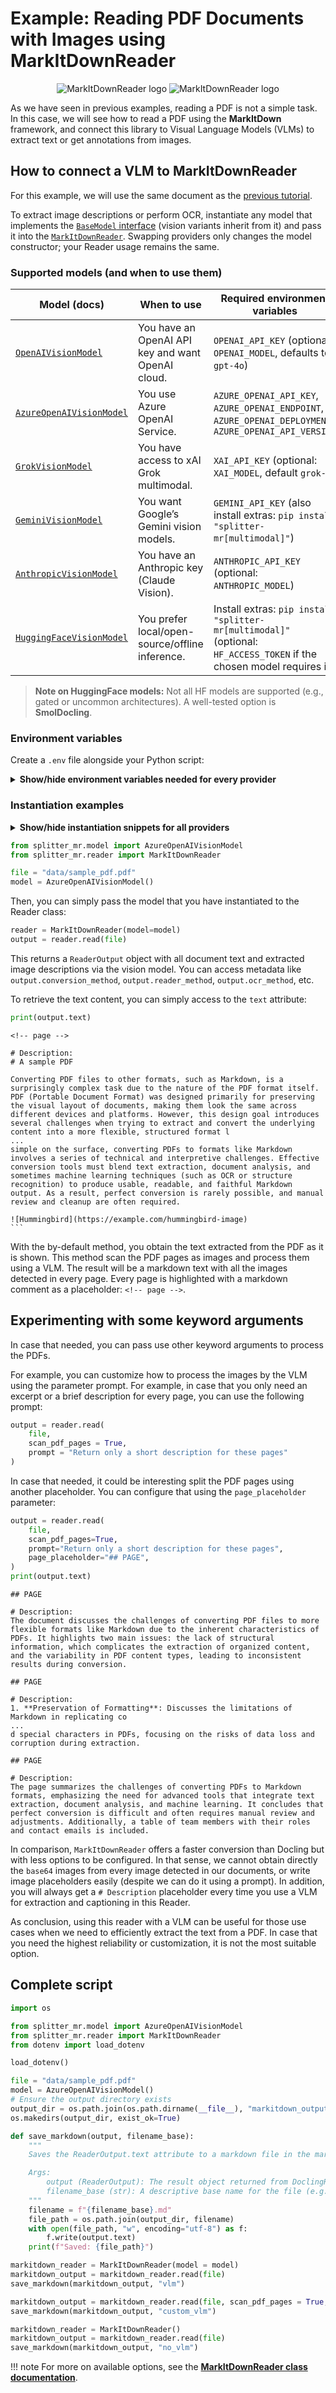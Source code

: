 # **Example:** Reading PDF Documents with Images using MarkItDownReader

<p style="text-align:center;">
<img src="https://raw.githubusercontent.com/andreshere00/Splitter_MR/refs/heads/main/docs/assets/markitdown_reader_button.svg#only-light" alt="MarkItDownReader logo">
<img src="https://raw.githubusercontent.com/andreshere00/Splitter_MR/refs/heads/main/docs/assets/markitdown_reader_button_white.svg#only-dark" alt="MarkItDownReader logo">
</p>

As we have seen in previous examples, reading a PDF is not a simple task. In this case, we will see how to read a PDF using the **MarkItDown** framework, and connect this library to Visual Language Models (VLMs) to extract text or get annotations from images.

## How to connect a VLM to MarkItDownReader

For this example, we will use the same document as the [previous tutorial](https://github.com/andreshere00/Splitter_MR/blob/main/data/sample_pdf.pdf).

To extract image descriptions or perform OCR, instantiate any model that implements the [`BaseModel` interface](https://andreshere00.github.io/Splitter_MR/api_reference/model/#basemodel) (vision variants inherit from it) and pass it into the [`MarkItDownReader`](https://andreshere00.github.io/Splitter_MR/api_reference/reader/#markitdownreader). Swapping providers only changes the model constructor; your Reader usage remains the same.

### Supported models (and when to use them)

| Model (docs)                                                                                                       | When to use                                       | Required environment variables                                                                                        |
| ------------------------------------------------------------------------------------------------------------------ | ------------------------------------------------- | --------------------------------------------------------------------------------------------------------------------- |
| [`OpenAIVisionModel`](https://andreshere00.github.io/Splitter_MR/api_reference/model/#openaivisionmodel)           | You have an OpenAI API key and want OpenAI cloud. | `OPENAI_API_KEY` (optional: `OPENAI_MODEL`, defaults to `gpt-4o`)                                                     |
| [`AzureOpenAIVisionModel`](https://andreshere00.github.io/Splitter_MR/api_reference/model/#azureopenaivisionmodel) | You use Azure OpenAI Service.                     | `AZURE_OPENAI_API_KEY`, `AZURE_OPENAI_ENDPOINT`, `AZURE_OPENAI_DEPLOYMENT`, `AZURE_OPENAI_API_VERSION`                |
| [`GrokVisionModel`](https://andreshere00.github.io/Splitter_MR/api_reference/model/#grokvisionmodel)               | You have access to xAI Grok multimodal.           | `XAI_API_KEY` (optional: `XAI_MODEL`, default `grok-4`)                                                               |
| [`GeminiVisionModel`](https://andreshere00.github.io/Splitter_MR/api_reference/model/#geminivisionmodel)           | You want Google’s Gemini vision models.           | `GEMINI_API_KEY` (also install extras: `pip install "splitter-mr[multimodal]"`)                                       |
| [`AnthropicVisionModel`](https://andreshere00.github.io/Splitter_MR/api_reference/model/#anthropicvisionmodel)     | You have an Anthropic key (Claude Vision).        | `ANTHROPIC_API_KEY` (optional: `ANTHROPIC_MODEL`)                                                                     |
| [`HuggingFaceVisionModel`](https://andreshere00.github.io/Splitter_MR/api_reference/model/#huggingfacevisionmodel) | You prefer local/open-source/offline inference.   | Install extras: `pip install "splitter-mr[multimodal]"` (optional: `HF_ACCESS_TOKEN` if the chosen model requires it) |

> **Note on HuggingFace models:** Not all HF models are supported (e.g., gated or uncommon architectures). A well-tested option is **SmolDocling**.

### Environment variables

Create a `.env` file alongside your Python script:

<details>
  <summary><strong>Show/hide environment variables needed for every provider</strong></summary>

  <h4>OpenAI</h4> 

```txt
# OpenAI
OPENAI_API_KEY=<your-api-key>
# (optional) OPENAI_MODEL=gpt-4o
```

  <h4>Azure OpenAI</h4>

```txt
# Azure OpenAI
AZURE_OPENAI_API_KEY=<your-api-key>
AZURE_OPENAI_ENDPOINT=<your-endpoint>
AZURE_OPENAI_API_VERSION=<your-api-version>
AZURE_OPENAI_DEPLOYMENT=<your-model-name>
```

  <h4>xAI Grok</h4>

```txt
# xAI Grok
XAI_API_KEY=<your-api-key>
# (optional) XAI_MODEL=grok-4
```

  <h4>Google Gemini</h4>

```txt
# Google Gemini
GEMINI_API_KEY=<your-api-key>
# Also: pip install "splitter-mr[multimodal]"
```

  <h4>Anthropic (Claude Vision)</h4>

```txt
# Anthropic (Claude Vision)
ANTHROPIC_API_KEY=<your-api-key>
# (optional) ANTHROPIC_MODEL=claude-sonnet-4-20250514
```

  <h4>Hugging Face (local/open-source)</h4>

```txt
# Hugging Face (optional, only if needed by the model)
HF_ACCESS_TOKEN=<your-hf-token>
# Also: pip install "splitter-mr[multimodal]"
```

</details>

### Instantiation examples

<details>
  <summary><strong>Show/hide instantiation snippets for all providers</strong></summary>

  <h4>OpenAI</h4>

```python
from splitter_mr.model import OpenAIVisionModel

# Reads OPENAI_API_KEY (and optional OPENAI_MODEL) from .env if present
model = OpenAIVisionModel()
# or pass explicitly:
# model = OpenAIVisionModel(api_key="...", model_name="gpt-4o")
```

  <h4>Azure OpenAI</h4>

```python
from splitter_mr.model import AzureOpenAIVisionModel

# Reads Azure vars from .env if present
model = AzureOpenAIVisionModel()
# or:
# model = AzureOpenAIVisionModel(
#     api_key="...",
#     azure_endpoint="https://<resource>.openai.azure.com/",
#     api_version="2024-02-15-preview",
#     azure_deployment="<your-deployment-name>",
# )
```

  <h4>xAI Grok</h4>

```python
from splitter_mr.model import GrokVisionModel

# Reads XAI_API_KEY (and optional XAI_MODEL) from .env
model = GrokVisionModel()
```

  <h4>Google Gemini</h4>

```python
from splitter_mr.model import GeminiVisionModel

# Requires GEMINI_API_KEY and the 'multimodal' extra installed
model = GeminiVisionModel()
```

  <h4>Anthropic (Claude Vision)</h4>

```python
from splitter_mr.model import AnthropicVisionModel

# Reads ANTHROPIC_API_KEY (and optional ANTHROPIC_MODEL) from .env
model = AnthropicVisionModel()
```

  <h4>Hugging Face (local/open-source)</h4>

```python
from splitter_mr.model import HuggingFaceVisionModel

# Token only if the model requires gating
model = HuggingFaceVisionModel()
```

</details>



```python
from splitter_mr.model import AzureOpenAIVisionModel
from splitter_mr.reader import MarkItDownReader

file = "data/sample_pdf.pdf"
model = AzureOpenAIVisionModel()
```


Then, you can simply pass the model that you have instantiated to the Reader class:


```python
reader = MarkItDownReader(model=model)
output = reader.read(file)
```


This returns a `ReaderOutput` object with all document text and extracted image descriptions via the vision model. You can access metadata like `output.conversion_method`, `output.reader_method`, `output.ocr_method`, etc.

To retrieve the text content, you can simply access to the `text` attribute:


```python
print(output.text)
```

    <!-- page -->
    
    # Description:
    # A sample PDF
    
    Converting PDF files to other formats, such as Markdown, is a surprisingly complex task due to the nature of the PDF format itself. PDF (Portable Document Format) was designed primarily for preserving the visual layout of documents, making them look the same across different devices and platforms. However, this design goal introduces several challenges when trying to extract and convert the underlying content into a more flexible, structured format l
    ...
    simple on the surface, converting PDFs to formats like Markdown involves a series of technical and interpretive challenges. Effective conversion tools must blend text extraction, document analysis, and sometimes machine learning techniques (such as OCR or structure recognition) to produce usable, readable, and faithful Markdown output. As a result, perfect conversion is rarely possible, and manual review and cleanup are often required.
    
    ![Hummingbird](https://example.com/hummingbird-image)
    ```
    



With the by-default method, you obtain the text extracted from the PDF as it is shown. This method scan the PDF pages as images and process them using a VLM. The result will be a markdown text with all the images detected in every page. Every page is highlighted with a markdown comment as a placeholder: `<!-- page -->`. 

## Experimenting with some keyword arguments

In case that needed, you can pass use other keyword arguments to process the PDFs.

For example, you can customize how to process the images by the VLM using the parameter prompt. For example, in case that you only need an excerpt or a brief description for every page, you can use the following prompt:

```python
output = reader.read(
    file, 
    scan_pdf_pages = True, 
    prompt = "Return only a short description for these pages"
)
```


In case that needed, it could be interesting split the PDF pages using another placeholder. You can configure that using the `page_placeholder` parameter:


```python
output = reader.read(
    file,
    scan_pdf_pages=True,
    prompt="Return only a short description for these pages",
    page_placeholder="## PAGE",
)
print(output.text)
```

    ## PAGE
    
    # Description:
    The document discusses the challenges of converting PDF files to more flexible formats like Markdown due to the inherent characteristics of PDFs. It highlights two main issues: the lack of structural information, which complicates the extraction of organized content, and the variability in PDF content types, leading to inconsistent results during conversion.
    
    ## PAGE
    
    # Description:
    1. **Preservation of Formatting**: Discusses the limitations of Markdown in replicating co
    ...
    d special characters in PDFs, focusing on the risks of data loss and corruption during extraction.
    
    ## PAGE
    
    # Description:
    The page summarizes the challenges of converting PDFs to Markdown formats, emphasizing the need for advanced tools that integrate text extraction, document analysis, and machine learning. It concludes that perfect conversion is difficult and often requires manual review and adjustments. Additionally, a table of team members with their roles and contact emails is included.
    



In comparison, `MarkItDownReader` offers a faster conversion than Docling but with less options to be configured. In that sense, we cannot obtain directly the `base64` images from every image detected in our documents, or write image placeholders easily (despite we can do it using a prompt). In addition, you will always get a `# Description` placeholder every time you use a VLM for extraction and captioning in this Reader. 

As conclusion, using this reader with a VLM can be useful for those use cases when we need to efficiently extract the text from a PDF. In case that you need the highest reliability or customization, it is not the most suitable option.

## Complete script

```python
import os

from splitter_mr.model import AzureOpenAIVisionModel
from splitter_mr.reader import MarkItDownReader
from dotenv import load_dotenv

load_dotenv()

file = "data/sample_pdf.pdf"
model = AzureOpenAIVisionModel()
# Ensure the output directory exists
output_dir = os.path.join(os.path.dirname(__file__), "markitdown_output")
os.makedirs(output_dir, exist_ok=True)

def save_markdown(output, filename_base):
    """
    Saves the ReaderOutput.text attribute to a markdown file in the markitdown_output directory.

    Args:
        output (ReaderOutput): The result object returned from DoclingReader.read().
        filename_base (str): A descriptive base name for the file (e.g., 'vlm', 'scan_pages').
    """
    filename = f"{filename_base}.md"
    file_path = os.path.join(output_dir, filename)
    with open(file_path, "w", encoding="utf-8") as f:
        f.write(output.text)
    print(f"Saved: {file_path}")

markitdown_reader = MarkItDownReader(model = model)
markitdown_output = markitdown_reader.read(file)
save_markdown(markitdown_output, "vlm")

markitdown_output = markitdown_reader.read(file, scan_pdf_pages = True, prompt = "Return only a short description for these pages", page_placeholder = "## PAGE")
save_markdown(markitdown_output, "custom_vlm")

markitdown_reader = MarkItDownReader()
markitdown_output = markitdown_reader.read(file)
save_markdown(markitdown_output, "no_vlm")
```


!!! note
    For more on available options, see the [**MarkItDownReader class documentation**](../../api_reference/reader.md#markitdownreader).

